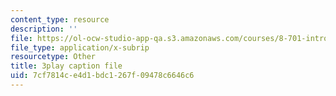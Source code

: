```yaml
---
content_type: resource
description: ''
file: https://ol-ocw-studio-app-qa.s3.amazonaws.com/courses/8-701-introduction-to-nuclear-and-particle-physics-fall-2020/7cf7814ce4d1bdc1267f09478c6646c6_fsvkE3cR1Aw.srt
file_type: application/x-subrip
resourcetype: Other
title: 3play caption file
uid: 7cf7814c-e4d1-bdc1-267f-09478c6646c6
---
```

